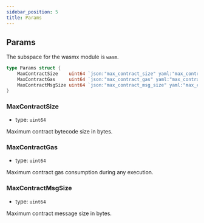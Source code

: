 ```yaml
---
sidebar_position: 5
title: Params 
---
```


## Params

The subspace for the wasmx module is `wasm`.

```go
type Params struct {
	MaxContractSize    uint64 `json:"max_contract_size" yaml:"max_contract_size"`
	MaxContractGas     uint64 `json:"max_contract_gas" yaml:"max_contract_gas"`
	MaxContractMsgSize uint64 `json:"max_contract_msg_size" yaml:"max_contract_msg_size"`
}
```

### MaxContractSize

- type: `uint64`

Maximum contract bytecode size in bytes.

### MaxContractGas

- type: `uint64`

Maximum contract gas consumption during any execution.

### MaxContractMsgSize

- type: `uint64`

Maximum contract message size in bytes.